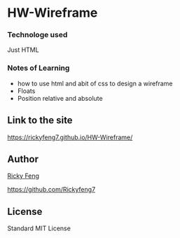 # HW-Wireframe

### Technologe used

Just HTML

### Notes of Learning 
- how to use html and abit of css to design a wireframe
- Floats 
- Position relative and absolute

## Link to the site
https://rickyfeng7.github.io/HW-Wireframe/

## Author 
[Ricky Feng ](https://github.com/Rickyfeng7)

https://github.com/Rickyfeng7


## License
Standard MIT License
